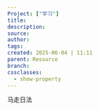 ```yaml
---
Project: ["学习"]
title: 
description: 
source: 
author: 
tags: 
created: 2025-06-04 | 11:11
parent: Resource
branch: 
cssclasses:
  - show-property
---
```

马走日法